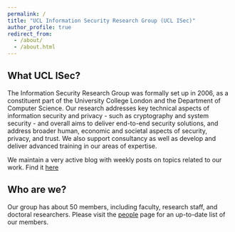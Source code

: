 ```yaml
---
permalink: /
title: "UCL Information Security Research Group (UCL ISec)"
author_profile: true
redirect_from: 
  - /about/
  - /about.html
---
```


## What UCL ISec?

The Information Security Research Group was formally set up in 2006, as a constituent part of the University College London and the Department of Computer Science. Our research addresses key technical aspects of information security and privacy - such as cryptography and system security - and overall aims to deliver end-to-end security solutions, and address broader human, economic and societal aspects of security, privacy, and trust. We also support consultancy as well as develop and deliver advanced training in our areas of expertise. 

We maintain a very active blog with weekly posts on topics related to our work. Find it [here](https://www.benthamsgaze.org/)

## Who are we?
Our group has about 50 members, including faculty, research staff, and doctoral researchers. Please visit the [people](/people) page for an up-to-date list of our members.

